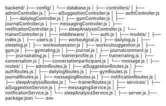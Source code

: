 backend/
├── config/
│   └── database.js
│
├── controllers/
│   ├── adminController.js
│   ├── aiSuggestionController.js
│   ├── authController.js
│   ├── dailylogController.js
│   ├── gymController.js
│   ├── journalController.js
│   ├── messagingController.js
│   ├── notificationController.js
│   ├── sleepAnalysisController.js
│   └── trainerController.js
│
├── middleware/
│   └── auth.js
│
├── models/
│   ├── index.js
│   ├── users.js
│   ├── workoutgoal.js
│   ├── dailylog.js
│   ├── sleeplog.js
│   ├── workoutsession.js
│   ├── workoutsuggestion.js
│   ├── gym.js
│   ├── gymrating.js
│   ├── journal.js
│   ├── journalcomment.js
│   ├── journalrating.js
│   ├── trainerprofile.js
│   ├── trainerrating.js
│   ├── conversation.js
│   ├── conversationparticipant.js
│   └── message.js
│
├── routes/
│   ├── adminRoutes.js
│   ├── aiSuggestionRoutes.js
│   ├── authRoutes.js
│   ├── dailylogRoutes.js
│   ├── gymRoutes.js
│   ├── journalRoutes.js
│   ├── messagingRoutes.js
│   ├── notificationRoutes.js
│   ├── sleepAnalysisRoutes.js
│   └── trainerRoutes.js
│
├── services/
│   ├── aiSuggestionService.js
│   ├── messagingService.js
│   ├── notificationService.js
│   └── sleepAnalysisService.js
│
├── server.js
├── package.json
└── .env

